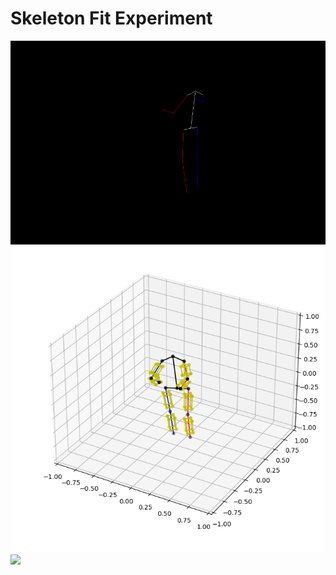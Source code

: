 # Skeleton Fit Experiment

![](output/cylinder_on_off.gif)
![](output/parallelopipe.gif)
![](output/projected.gif)